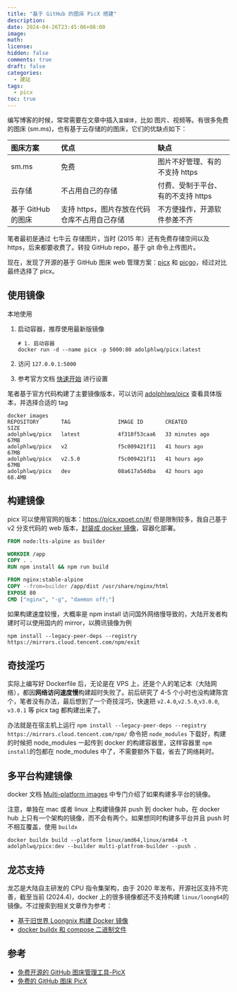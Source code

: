 ```yaml
---
title: "基于 GitHub 的图床 PicX 搭建"
description:
date: 2024-04-26T23:45:06+08:00
image:
math:
license:
hidden: false
comments: true
draft: false
categories:
  - 建站
tags:
  - picx
toc: true
---
```


编写博客的时候，常常需要在文章中插入`富媒体`，比如 图片、视频等。有很多免费的图床 (sm.ms)，也有基于云存储的的图床，它们的优缺点如下：

| 图床方案           | 优点                                         | 缺点                               |
| :----------------- | :------------------------------------------- | :--------------------------------- |
| sm.ms              | 免费                                         | 图片不好管理、有的不支持 https     |
| 云存储             | 不占用自己的存储                             | 付费、受制于平台、有的不支持 https |
| 基于 GitHub 的图床 | 支持 https，图片存放在代码仓库不占用自己存储 | 不方便操作，开源软件参差不齐       |

笔者最初是通过 七牛云 存储图片，当时 (2015 年）还有免费存储空间以及 https，后来都要收费了。转投 GitHub repo，基于 git 命令上传图片。

现在，发现了开源的基于 GitHub 图床 web 管理方案：[picx](https://github.com/XPoet/picx) 和 [picgo](https://github.com/Molunerfinn/PicGo)，经过对比最终选择了 picx。

## 使用镜像

本地使用

1. 启动容器，推荐使用最新版镜像

   ```shell
   # 1. 启动容器
   docker run -d --name picx -p 5000:80 adolphlwq/picx:latest
   ```

2. 访问 `127.0.0.1:5000`
   [](https://jsd.cdn.zzko.cn/gh/alwqx/osshub@master/img/1714147634568.jpg)
3. 参考官方文档 [快速开始](https://picx-docs.xpoet.cn/docs/usage-guide/get-start.html) 进行设置

笔者基于官方代码构建了主要镜像版本，可以访问 [adolphlwq/picx](https://hub.docker.com/repository/docker/adolphlwq/picx/tags?page=&page_size=&ordering=name&name=) 查看具体版本，并选择合适的 tag

```shell
docker images
REPOSITORY       TAG               IMAGE ID       CREATED          SIZE
adolphlwq/picx   latest            4f318f53caa6   33 minutes ago   67MB
adolphlwq/picx   v2                f5c009421f11   41 hours ago     67MB
adolphlwq/picx   v2.5.0            f5c009421f11   41 hours ago     67MB
adolphlwq/picx   dev               08a617a54dba   42 hours ago     68.4MB
```

## 构建镜像

picx 可以使用官网的版本：https://picx.xpoet.cn/#/ 但是限制较多，我自己基于 v2 分支代码的 web 版本，[封装成 docker 镜像](https://github.com/alwqx/picx/blob/feat/add-dockerfile/Dockerfile)，容器化部署。

```dockerfile
FROM node:lts-alpine as builder

WORKDIR /app
COPY . .
RUN npm install && npm run build

FROM nginx:stable-alpine
COPY --from=builder /app/dist /usr/share/nginx/html
EXPOSE 80
CMD ["nginx", "-g", "daemon off;"]
```

如果构建速度较慢，大概率是 npm install 访问国外网络慢导致的，大陆开发者构建时可以使用国内的 mirror，以腾讯镜像为例

```shell
npm install --legacy-peer-deps --registry https://mirrors.cloud.tencent.com/npm/exit
```

## 奇技淫巧

实际上编写好 Dockerfile 后，无论是在 VPS 上，还是个人的笔记本（大陆网络），都因**网络访问速度慢**构建超时失败了。前后研究了 4-5 个小时也没构建陈宫个，笔者没有办法，最后想到了一个奇技淫巧，快速把 `v2.4.0`,`v2.5.0`,`v3.0.0`, `v3.0.1` 等 picx tag 都构建出来了。

办法就是在宿主机上运行 `npm install --legacy-peer-deps --registry https://mirrors.cloud.tencent.com/npm/` 命令把 `node_modules` 下载好，构建的时候把 node_modules 一起传到 docker 的构建容器里，这样容器里 `npm install`的包都在 node_modules 中了，不需要额外下载，省去了网络耗时。

## 多平台构建镜像

docker 文档 [Multi-platform images](https://docs.docker.com/build/building/multi-platform/) 中专门介绍了如果构建多平台的镜像。

注意，单独在 mac 或者 linux 上构建镜像并 push 到 docker hub，在 docker hub 上只有一个架构的镜像，而不会有两个。如果想同时构建多平台并且 push 时不相互覆盖，使用 `buildx`

```shell
docker buildx build --platform linux/amd64,linux/arm64 -t adolphlwq/picx:dev --builder multi-platfrom-builder --push .
```

## 龙芯支持

龙芯是大陆自主研发的 CPU 指令集架构，由于 2020 年发布，开源社区支持不完善，截至当前 (2024.4)，docker 上的很多镜像都还不支持构建 `linux/loong64`的镜像。不过搜索到相关文章作为参考：

- [基于旧世界 Loongnix 构建 Docker 镜像](https://bbs.loongarch.org/d/248-loongnix-docker)
- [docker buildx 和 compose 二进制文件](https://bbs.loongarch.org/d/80-docker-buildx-compose)

## 参考

- [免费开源的 GitHub 图床管理工具-PicX](https://mianao.info/78fa4316/)
- [免费的 GitHub 图床 PicX](https://blog.csdn.net/wbsu2004/article/details/121154470)
